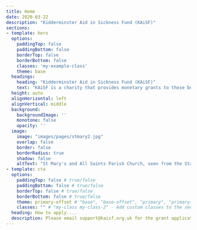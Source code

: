 ```yaml
---
title: Home
date: 2020-03-22
description: "Kidderminster Aid in Sickness Fund (KAiSF)"
sections:
- template: hero
  options:
    paddingTop: false
    paddingBottom: false
    borderTop: false
    borderBottom: false
    classes: 'my-example-class'
    theme: base
  headings:
    heading: "Kidderminster Aid in Sickness Fund (KAiSF)"
    text: "KAiSF is a charity that provides monetary grants to those both suffering from ill health and in financial need. Applicants must live in the former borough of Kidderminster in Worcestershire, UK."
  height: auto
  alignHorizontal: left
  alignVertical: middle
  background:
    backgroundImage: ''
    monotone: false
    opacity: ''
  image:
    image: "images/pages/stmary2.jpg"
    overlap: false
    border: false
    borderRadius: true
    shadow: false
    altText: "St Mary's and All Saints Parish Church, seen from the Staffordshire and Worcestershire Canal. Tanya Dedyukhina, CC BY 3.0 <https://creativecommons.org/licenses/by/3.0>"
- template: cta 
  options:
    paddingTop: false # true/false
    paddingBottom: false # true/false
    borderTop: false # true/false
    borderBottom: false # true/false
    theme: primary-offset # "base", "base-offset", "primary", "primary-offset" - Uses color variables from `data/themes.json` to theme the section
    classes: "" # "my-class my-class-2" - Add custom classes to the section div for custom CSS styling
  heading: How to apply....
  description: Please email support@kaisf.org.uk for the grant application form.
---
```

